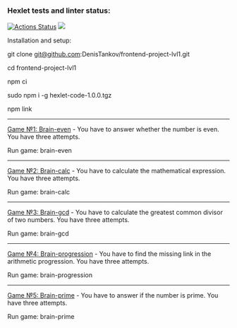 ### Hexlet tests and linter status:
[![Actions Status](https://github.com/DenisTankov/frontend-project-lvl1/workflows/hexlet-check/badge.svg)](https://github.com/DenisTankov/frontend-project-lvl1/actions)
<a href="https://codeclimate.com/github/DenisTankov/frontend-project-lvl1/maintainability"><img src="https://api.codeclimate.com/v1/badges/7395538cc3cebc573b86/maintainability" /></a>


Installation and setup:

git clone git@github.com:DenisTankov/frontend-project-lvl1.git

cd frontend-project-lvl1

npm ci

sudo npm i -g hexlet-code-1.0.0.tgz

npm link

___

[Game №1: Brain-even] - You have to answer whether the number is even. You have three attempts.

Run game: brain-even
___

[Game №2: Brain-calc] - You have to calculate the mathematical expression. You have three attempts.

Run game: brain-calc
___

[Game №3: Brain-gcd] - You have to calculate the greatest common divisor of two numbers. You have three attempts.

Run game: brain-gcd
___

[Game №4: Brain-progression] - You have to find the missing link in the arithmetic progression. You have three attempts.

Run game: brain-progression
___

[Game №5: Brain-prime] - You have to answer if the number is prime. You have three attempts.

Run game: brain-prime




[Game №1: Brain-even]: <https://asciinema.org/a/525701>
[Game №2: Brain-calc]: <https://asciinema.org/a/525702>
[Game №3: Brain-gcd]: <https://asciinema.org/a/525703>
[Game №4: Brain-progression]: <https://asciinema.org/a/525700>
[Game №5: Brain-prime]: <https://asciinema.org/a/525993>



